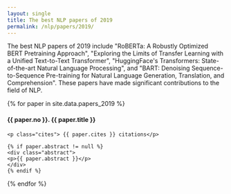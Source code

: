 ```yaml
---
layout: single
title: The best NLP papers of 2019
permalink: /nlp/papers/2019/
---
```


<div>
<p class="featured_snippet">The best NLP papers of 2019 include "RoBERTa: A Robustly Optimized BERT Pretraining Approach", "Exploring the Limits of Transfer Learning with a Unified Text-to-Text Transformer", "HuggingFace's Transformers: State-of-the-art Natural Language Processing", and "BART: Denoising Sequence-to-Sequence Pre-training for Natural Language Generation, Translation, and Comprehension". These papers have made significant contributions to the field of NLP.</p>
{% for paper in site.data.papers_2019 %}
    <h4>{{ paper.no }}. <a href="{{ paper.url }}" style="text-decoration:none">{{ paper.title }}</a></h4>

    <p class="cites"> {{ paper.cites }} citations</p>

    {% if paper.abstract != null %}
    <div class="abstract">
    <p>{{ paper.abstract }}</p>
    </div>
    {% endif %}
{% endfor %}
</div>

